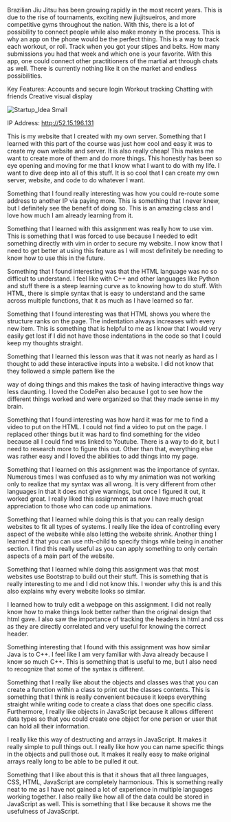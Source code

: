 Brazilian Jiu Jitsu has been growing rapidly in the most recent years. This is due to the rise of tournaments, exciting new jiujitsueiros, and more competitive gyms throughout the nation. With this, there is a lot of possibility to connect people while also make money in the process. This is why an app on the phone would be the perfect thing. This is a way to track each workout, or roll. Track when you got your stipes and belts. How many submissions you had that week and which one is your favorite. With this app, one could connect other practitioners of the martial art through chats as well. There is currently nothing like it on the market and endless possibilities.

Key Features:
Accounts and secure login
Workout tracking
Chatting with friends
Creative visual display

![Startup_Idea Small](https://user-images.githubusercontent.com/123616859/215050634-f116d183-6583-48ad-9308-7d5dc7c12f0d.jpeg)



IP Address: http://52.15.196.131

This is my website that I created with my own server. Something that I learned with this part of the course was just how cool and easy it was to create my own website and server. It is also really cheap! This makes me want to create more of them and do more things. This honestly has been so eye opening and moving for me that I know what I want to do with my life. I want to dive deep into all of this stuff. It is so cool that I can create my own server, website, and code to do whatever I want.

Something that I found really interesting was how you could re-route some address to another IP via paying more. This is something that I never knew, but I definitely see the benefit of doing so. This is an amazing class and I love how much I am already learning from it. 

Something that I learned with this assignment was really how to use vim. This is something that I was forced to use because I needed to edit something directly with vim in order to secure my website. I now know that I need to get better at using this feature as I will most definitely be needing to know how to use this in the future. 

Something that I found interesting was that the HTML language was no so difficult to understand. I feel like with C++ and other languages like Python and stuff there is a steep learning curve as to knowing how to do stuff. With HTML, there is simple syntax that is easy to understand and the same across multiple functions, that it as much as I have learned so far. 

Something that I found interesting was that HTML shows you where the structure ranks on the page. The indentation always increases with every new item. This is something that is helpful to me as I know that I would very easily get lost if I did not have those indentations in the code so that I could keep my thoughts straight. 

Something that I learned this lesson was that it was not nearly as hard as I thought to add these interactive inputs into a website. I did not know that they followed a simple pattern like the <p></p> way of doing things and this makes the task of having interactive things way less daunting. I loved the CodePen also because I got to see how the different things worked and were organized so that they made sense in my brain. 

Something that I found interesting was how hard it was for me to find a video to put on the HTML. I could not find a video to put on the page. I replaced other things but it was hard to find something for the video because all I could find was linked to Youtube. There is a way to do it, but I need to research more to figure this out. Other than that, everything else was rather easy and I loved the abilities to add things into my page. 

Something that I learned on this assignment was the importance of syntax. Numerous times I was confused as to why my animation was not working only to realize that my syntax was all wrong. It is very different from other languages in that it does not give warnings, but once I figured it out, it worked great. I really liked this assignment as now I have much great appreciation to those who can code up animations. 

Something that I learned while doing this is that you can really design websites to fit all types of systems. I really like the idea of controlling every aspect of the website while also letting the website shrink. Another thing I learned it that you can use nth-child to specify things while being in another section. I find this really useful as you can apply something to only certain aspects of a main part of the website. 

Something that I learned while doing this assignment was that most websites use Bootstrap to build out their stuff. This is something that is really interesting to me and I did not know this. I wonder why this is and this also explains why every website looks so similar. 

I learned how to truly edit a webpage on this assignment. I did not really know how to make things look better rather than the original design that html gave. I also saw the importance of tracking the headers in html and css as they are directly correlated and very useful for knowing the correct header.

Something interesting that I found with this assignment was how similar Java is to C++. I feel like I am very familiar with Java already because I know so much C++. This is something that is useful to me, but I also need to recognize that some of the syntax is different. 

Something that I really like about the objects and classes was that you can create a function within a class to print out the classes contents. This is something that I think is really convenient because it keeps everything straight while writing code to create a class that does one specific class. Furthermore, I really like objects in JavaScript because it allows different data types so that you could create one object for one person or user that can hold all their information. 

I really like this way of destructing and arrays in JavaScript. It makes it really simple to pull things out. I really like how you can name specific things in the objects and pull those out. It makes it really easy to make original arrays really long to be able to be pulled it out. 

Something that I like about this is that it shows that all three languages, CSS, HTML, JavaScript are completely harmonious. This is something really neat to me as I have not gained a lot of experience in multiple languages working together. I also really like how all of the data could be stored in JavaScript as well. This is something that I like because it shows me the usefulness of JavaScript. 

